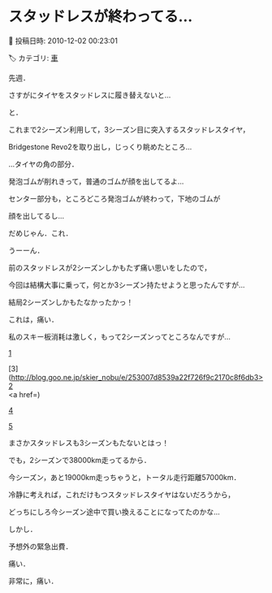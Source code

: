 # スタッドレスが終わってる…

📅 投稿日時: 2010-12-02 00:23:01

🏷️ カテゴリ: [車](cba0e8330b3f2ded7c1addfacc75d4547.md)

先週．





さすがにタイヤをスタッドレスに履き替えないと…


と．


これまで2シーズン利用して，3シーズン目に突入するスタッドレスタイヤ，


Bridgestone Revo2を取り出し，じっくり眺めたところ…





…タイヤの角の部分．


発泡ゴムが削れきって，普通のゴムが顔を出してるよ…


センター部分も，ところどころ発泡ゴムが終わって，下地のゴムが


顔を出してるし…


だめじゃん．これ．





うーーん．


前のスタッドレスが2シーズンしかもたず痛い思いをしたので，


今回は結構大事に乗って，何とか3シーズン持たせようと思ったんですが…


結局2シーズンしかもたなかったかっ！


これは，痛い．





私のスキー板消耗は激しく，もって2シーズンってところなんですが…


[1](http://blog.goo.ne.jp/skier_nobu/e/5d407a91dffe64358270e3b66b4a3c94)


[3](http://blog.goo.ne.jp/skier_nobu/e/253007d8539a22f726f9c2170c8f6db3>2</a><br>
<a href=)


[4](http://blog.goo.ne.jp/skier_nobu/e/c3ef24368ddb13cf39e874dbc5e71201)


[5](http://blog.goo.ne.jp/skier_nobu/e/739c99f122390b651443d3488470166e)





まさかスタッドレスも3シーズンもたないとはっ！





でも，2シーズンで38000km走ってるから．


今シーズン，あと19000km走っちゃうと，トータル走行距離57000km．


冷静に考えれば，これだけもつスタッドレスタイヤはないだろうから，


どっちにしろ今シーズン途中で買い換えることになってたのかな…





しかし．


予想外の緊急出費．


痛い．


非常に，痛い．
